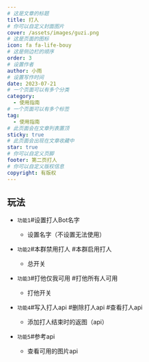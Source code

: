 ```yaml
---
# 这是文章的标题
title: 打人
# 你可以自定义封面图片
cover: /assets/images/guzi.png
# 这是页面的图标
icon: fa fa-life-bouy
# 这是侧边栏的顺序
order: 3
# 设置作者
author: 小雨
# 设置写作时间
date: 2023-07-21
# 一个页面可以有多个分类
category:
  - 使用指南
# 一个页面可以有多个标签
tag:
  - 使用指南
# 此页面会在文章列表置顶
sticky: true
# 此页面会出现在文章收藏中
star: true
# 你可以自定义页脚
footer: 第二页打人
# 你可以自定义版权信息
copyright: 有版权
---
```


## 玩法

- `功能1`#设置打人Bot名字

  - 设置名字（不设置无法使用）
- `功能2`#本群禁用打人 #本群启用打人

  - 总开关
- `功能3`#打他仅我可用 #打他所有人可用

  - 打他开关
- `功能4`#写入打人api #删除打人api #查看打人api

  - 添加打人结束时的返图（api）
- `功能5`#参考api

  - 查看可用的图片api

